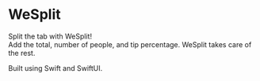 # WeSplit
Split the tab with WeSplit!  
Add the total, number of people, and tip percentage. WeSplit takes care of the rest.


Built using Swift and SwiftUI.

